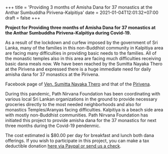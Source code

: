 +++
title = 'Providing 3 months of Amisha Dana for 37 monastics at the Anthar Sumbuddha Pirivena-Kalpitiya'
date = 2021-01-04T12:01:32+07:00
draft = false
+++

**Project for Providing three months of Amisha Dana for 37 monastics at the Anthar Sumbuddha Pirivena-Kalpitiya during Covid-19.**

As a result of the lockdown and curfew imposed by the government of Sri Lanka, many of the families in this non-Buddhist community in Kalpitiya area are facing many difficulties in providing basic needs to the families. All of the monastic temples also in this area are facing much difficulties receiving basic dana meals now. We have been reached by the Sumitta Nayaka Thero at the Pirivena and expressed there is a huge immediate need for daily amisha dana for 37 monastics at the Pirivena.

Facebook page of [Ven. Sumitta Nayaka Thero](https://www.facebook.com/sumitta.nayakathero) and that of the [Pirivena](https://www.facebook.com/109844060413161/).

During this pandemic, Path Nirvana Foundation has been coordinating with various local Sri Lankan organizations in the ground to provide necessary groceries directly to the most needed neighborhoods and also for monastics Temples/Aranyas facing difficulties. Kalpitiya is a beach side area with mostly non-Buddhist communities. Path Nirvana Foundation has initiated this project to provide amisha dana for the 37 monastics for next three months during the Covid-19 pendenmic.

The cost estimated is $80.00 per day for breakfast and lunch both dana offerings. If you wish to participate in this project, you can make a tax deductible donation [here via Paypal or send us a check](/donate).
